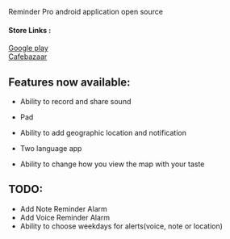 Reminder Pro android application open source

#### Store Links : </br>
[Google play](https://play.google.com/store/apps/details?id=ir.farshid.roohi.reminderpro)</br>
[Cafebazaar](https://cafebazaar.ir/app/ir.farshid.roohi.reminderpro)</hr>

## Features now available:

- Ability to record and share sound

- Pad

- Ability to add geographic location and notification

- Two language app

- Ability to change how you view the map with your taste

## TODO: </br>

- Add Note Reminder Alarm
- Add Voice Reminder Alarm
- Ability to choose weekdays for alerts(voice, note or location)
